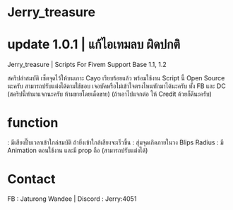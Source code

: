 # Jerry_treasure

# update 1.0.1 | แก้ไอเทมลบ ผิดปกติ

Jerry_treasure | Scripts For Fivem Support Base 1.1, 1.2

สคริปล่าสมบัติ เซ็ตจุดไว้ให้บนเกาะ Cayo เรียบร้อยแล้ว พร้อมใช้งาน Script นี้ Open Source นะครับ สามารถปรับแต่งได้ตามใช้ชอบ เจอบัคหรือไม่เข้าใจตรงไหนทักมาได้นะครับ ทั้ง FB และ DC (สคริปนี้ทำมาแจกนะครับ ห้ามขายโดยเด็ดขาย) (ถ้าเอาไปแจกต่อ ให้ Credit ด้วยก็ดีนะครับ)

# function
: มีเสียงปี๊บเวลาเข้าใกล่สมบัติ ถ้ายิ่งเข้าใกล้เสียงจะเร็วขึ้น
: สุ่มจุดเกิดภายในวง Blips Radius
: มี Animation ตอนใช้งาน และมี prop ถือ (สามารถปรับแต่งได้)

# Contact
FB : Jaturong Wandee | Discord : Jerry:4051
